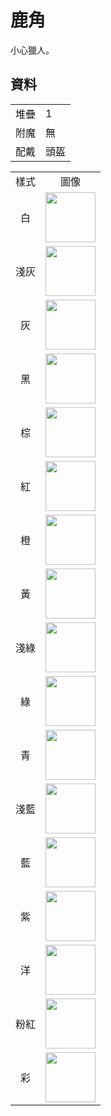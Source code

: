 # 鹿角
小心獵人。

## 資料
<table>
    <tr><td align="end">堆疊</td><td>1</td></tr>
    <tr><td align="end">附魔</td><td>無</td></tr>
    <tr><td align="end">配戴</td><td>頭盔</td></tr>
</table>
<table>
    <tr><td align="center">樣式</td><td align="center">圖像</td></tr>
    <tr><td align="center">白</td><td><img src="https://i.imgur.com/Y7fU3Hv.png" height="80"/></td></tr>
    <tr><td align="center">淺灰</td><td><img src="https://i.imgur.com/jo2ivlt.png" height="80"/></td></tr>
    <tr><td align="center">灰</td><td><img src="https://i.imgur.com/ensFr4a.png" height="80"/></td></tr>
    <tr><td align="center">黑</td><td><img src="https://i.imgur.com/H7BiReg.png" height="80"/></td></tr>
    <tr><td align="center">棕</td><td><img src="https://i.imgur.com/CqcpJ2p.png" height="80"/></td></tr>
    <tr><td align="center">紅</td><td><img src="https://i.imgur.com/75pOdPY.png" height="80"/></td></tr>
    <tr><td align="center">橙</td><td><img src="https://i.imgur.com/lVl3wTr.png" height="80"/></td></tr>
    <tr><td align="center">黃</td><td><img src="https://i.imgur.com/aQosoL7.png" height="80"/></td></tr>
    <tr><td align="center">淺綠</td><td><img src="https://i.imgur.com/xXT2cbW.png" height="80"/></td></tr>
    <tr><td align="center">綠</td><td><img src="https://i.imgur.com/GdTwpNO.png" height="80"/></td></tr>
    <tr><td align="center">青</td><td><img src="https://i.imgur.com/iPhw4pO.png" height="80"/></td></tr>
    <tr><td align="center">淺藍</td><td><img src="https://i.imgur.com/PvhmV43.png" height="80"/></td></tr>
    <tr><td align="center">藍</td><td><img src="https://i.imgur.com/zJJMl25.png" height="80"/></td></tr>
    <tr><td align="center">紫</td><td><img src="https://i.imgur.com/3F4eG8p.png" height="80"/></td></tr>
    <tr><td align="center">洋</td><td><img src="https://i.imgur.com/Q8oHGI4.png" height="80"/></td></tr>
    <tr><td align="center">粉紅</td><td><img src="https://i.imgur.com/KsmZw9n.png" height="80"/></td></tr>
    <tr><td align="center">彩</td><td><img src="https://i.imgur.com/UUlKFfU.gif" height="80"/></td></tr>
</table>
